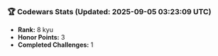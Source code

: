 ### 🏆 Codewars Stats (Updated: 2025-09-05 03:23:09 UTC)

- **Rank:** 8 kyu
- **Honor Points:** 3
- **Completed Challenges:** 1
